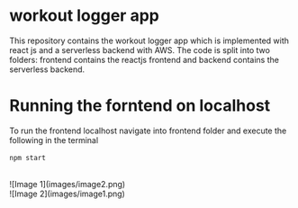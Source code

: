 # workout logger app
This repository contains the workout logger app which is implemented with react js and a serverless backend with AWS.
The code is split into two folders: frontend contains the reactjs frontend and backend contains the serverless backend.

# Running the forntend on localhost
To run the frontend localhost navigate into frontend folder and execute the following in the terminal
```
npm start
```
<br>
![Image 1](images/image2.png)
<br>
![Image 2](images/image1.png)

